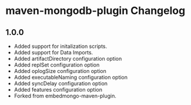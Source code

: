 # maven-mongodb-plugin Changelog

## 1.0.0

* Added support for initalization scripts.
* Added support for Data Imports.
* Added artifactDirectory configuration option
* Added replSet configuration option
* Added oplogSize configuration option
* Added executableNaming configuration option
* Added syncDelay configuration option
* Added features configuration option
* Forked from embedmongo-maven-plugin.
